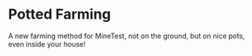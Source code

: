 # Potted Farming

A new farming method for MineTest,
not on the ground, but on nice pots,
even inside your house!
